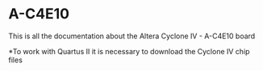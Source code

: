# A-C4E10

This is all the documentation about the Altera Cyclone IV - A-C4E10 board

*To work with Quartus II it is necessary to download the Cyclone IV chip files
